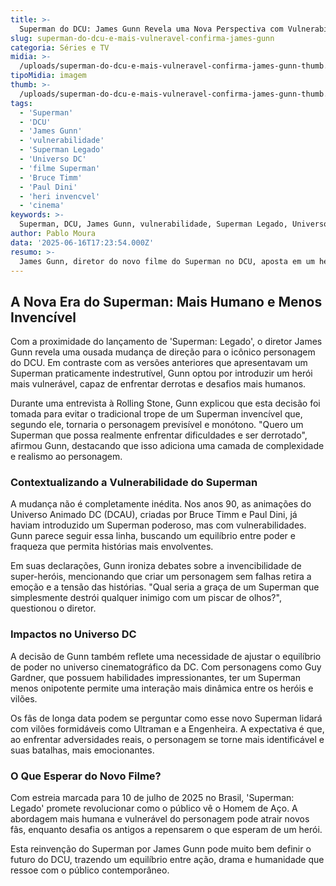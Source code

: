 ```yaml
---
title: >-
  Superman do DCU: James Gunn Revela uma Nova Perspectiva com Vulnerabilidades
slug: superman-do-dcu-e-mais-vulneravel-confirma-james-gunn
categoria: Séries e TV
midia: >-
  /uploads/superman-do-dcu-e-mais-vulneravel-confirma-james-gunn-thumb.jpg
tipoMidia: imagem
thumb: >-
  /uploads/superman-do-dcu-e-mais-vulneravel-confirma-james-gunn-thumb.jpg
tags:
  - 'Superman'
  - 'DCU'
  - 'James Gunn'
  - 'vulnerabilidade'
  - 'Superman Legado'
  - 'Universo DC'
  - 'filme Superman'
  - 'Bruce Timm'
  - 'Paul Dini'
  - 'heri invencvel'
  - 'cinema'
keywords: >-
  Superman, DCU, James Gunn, vulnerabilidade, Superman Legado, Universo DC, filme Superman, Bruce Timm, Paul Dini, herói invencível, cinema
author: Pablo Moura
data: '2025-06-16T17:23:54.000Z'
resumo: >-
  James Gunn, diretor do novo filme do Superman no DCU, aposta em um herói mais vulnerável e humano, quebrando a tradição de um Superman invencível. A decisão promete mudar a dinâmica dos confrontos no universo cinematográfico da DC.
---
```


## A Nova Era do Superman: Mais Humano e Menos Invencível

Com a proximidade do lançamento de 'Superman: Legado', o diretor James Gunn revela uma ousada mudança de direção para o icônico personagem do DCU. Em contraste com as versões anteriores que apresentavam um Superman praticamente indestrutível, Gunn optou por introduzir um herói mais vulnerável, capaz de enfrentar derrotas e desafios mais humanos.

Durante uma entrevista à Rolling Stone, Gunn explicou que esta decisão foi tomada para evitar o tradicional trope de um Superman invencível que, segundo ele, tornaria o personagem previsível e monótono. "Quero um Superman que possa realmente enfrentar dificuldades e ser derrotado", afirmou Gunn, destacando que isso adiciona uma camada de complexidade e realismo ao personagem.

### Contextualizando a Vulnerabilidade do Superman

A mudança não é completamente inédita. Nos anos 90, as animações do Universo Animado DC (DCAU), criadas por Bruce Timm e Paul Dini, já haviam introduzido um Superman poderoso, mas com vulnerabilidades. Gunn parece seguir essa linha, buscando um equilíbrio entre poder e fraqueza que permita histórias mais envolventes.

Em suas declarações, Gunn ironiza debates sobre a invencibilidade de super-heróis, mencionando que criar um personagem sem falhas retira a emoção e a tensão das histórias. "Qual seria a graça de um Superman que simplesmente destrói qualquer inimigo com um piscar de olhos?", questionou o diretor.

### Impactos no Universo DC

A decisão de Gunn também reflete uma necessidade de ajustar o equilíbrio de poder no universo cinematográfico da DC. Com personagens como Guy Gardner, que possuem habilidades impressionantes, ter um Superman menos onipotente permite uma interação mais dinâmica entre os heróis e vilões.

Os fãs de longa data podem se perguntar como esse novo Superman lidará com vilões formidáveis como Ultraman e a Engenheira. A expectativa é que, ao enfrentar adversidades reais, o personagem se torne mais identificável e suas batalhas, mais emocionantes.

### O Que Esperar do Novo Filme?

Com estreia marcada para 10 de julho de 2025 no Brasil, 'Superman: Legado' promete revolucionar como o público vê o Homem de Aço. A abordagem mais humana e vulnerável do personagem pode atrair novos fãs, enquanto desafia os antigos a repensarem o que esperam de um herói.

Esta reinvenção do Superman por James Gunn pode muito bem definir o futuro do DCU, trazendo um equilíbrio entre ação, drama e humanidade que ressoe com o público contemporâneo.
